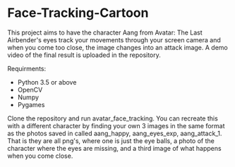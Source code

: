 # Face-Tracking-Cartoon
This project aims to have the character Aang from Avatar: The Last Airbender's eyes track your movements through your screen camera and when you come too close, the image changes into an attack image. A demo video of the final result is uploaded in the repository.

Requirments:

- Python 3.5 or above
- OpenCV
- Numpy
- Pygames

Clone the repository and run avatar_face_tracking. You can recreate this with a different character by finding your own 3 images in the same format as the photos saved in called aang_happy, aang_eyes_exp, aang_attack_1. That is they are all png's, where one is just the eye balls, a photo of the character where the eyes are missing, and a third image of what happens when you come close.
